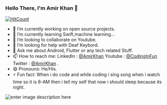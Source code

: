 ### Hello There, I'm Amir Khan 👋

[![HitCount](http://hits.dwyl.com/amirk3321/amirk3321.svg)](http://hits.dwyl.com/amirk3321/amirk3321)



- 🔭 I’m currently working on open source projects.
- 🌱 I’m currently learning Swift,machine learning...
- 👯 I’m looking to collaborate on Youtube.
- 🤔 I’m looking for help with Deaf Keybord.
- 💬 Ask me about Android, Flutter or any tech related Stuff.
- 📫 How to reach me: LinkedIn : [@AmirKhan](https://www.linkedin.com/in/amir-khan-119542b3)
Youtube : [@CodingInFun](https://www.youtube.com/channel/UCO6gMNHYhRqyzbskNh4gG_A)
Twitter  : [@AmirKhan](https://twitter.com/__Meer___)
.
- 😄 Pronouns: He/His.
- ⚡ Fun fact: When i do code and while coding i sing song when i watch time so it is 6-AM then i tell my self that now i should sleep because its night.

![enter image description here](https://github-readme-stats.vercel.app/api?username=amirk3321&&show_icons=true&title_color=ffffff&icon_color=bb2acf&text_color=daf7dc&bg_color=151515)
